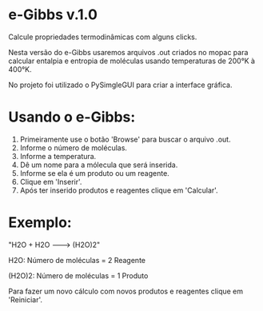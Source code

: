 # e-Gibbs v.1.0
Calcule propriedades termodinâmicas com alguns clicks.

Nesta versão do e-Gibbs usaremos arquivos .out criados no mopac para calcular entalpia e entropia de moléculas usando temperaturas de 200°K à 400°K.

No projeto foi utilizado o PySimgleGUI para criar a interface gráfica.

# Usando o e-Gibbs:

1. Primeiramente use o botão 'Browse' para buscar o arquivo .out.
2. Informe o número de moléculas.
3. Informe a temperatura.
3. Dê um nome para a mólecula que será inserida.
4. Informe se ela é um produto ou um reagente.
5. Clique em 'Inserir'.
6. Após ter inserido produtos e reagentes clique em 'Calcular'.

# Exemplo:
"H2O + H2O ---> (H2O)2"

H2O: 	Número de moléculas = 2
     	Reagente

(H2O)2:	Número de moléculas = 1
	Produto


Para fazer um novo cálculo com novos produtos e reagentes clique em 'Reiniciar'.
